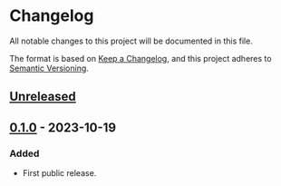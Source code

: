 # Changelog

All notable changes to this project will be documented in this file.

The format is based on [Keep a Changelog](https://keepachangelog.com/en/1.0.0/),
and this project adheres to [Semantic Versioning](https://semver.org/spec/v2.0.0.html).

## [Unreleased]

## [0.1.0] - 2023-10-19

### Added

- First public release.

<!-- markdownlint-disable-file MD024 -->

[unreleased]: https://gitlab.com/tozd/go/cli/-/compare/v0.1.0...main
[0.1.0]: https://gitlab.com/tozd/go/cli/-/tags/v0.1.0
